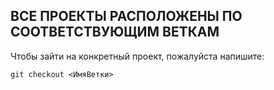 ## ВСЕ ПРОЕКТЫ РАСПОЛОЖЕНЫ ПО СООТВЕТСТВУЮЩИМ ВЕТКАМ 

Чтобы зайти на конкретный проект, пожалуйста напишите:

    git checkout <ИмяВетки>

